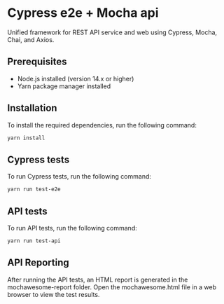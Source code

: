 # Cypress e2e + Mocha api

Unified framework for REST API service and web using Cypress, Mocha, Chai, and Axios.

## Prerequisites

- Node.js installed (version 14.x or higher)
- Yarn package manager installed

## Installation

To install the required dependencies, run the following command:

```bash
yarn install
```

## Cypress tests

To run Cypress tests, run the following command:
```bash
yarn run test-e2e
```

## API tests

To run API tests, run the following command:
```bash
yarn run test-api
```

## API Reporting
After running the API tests, an HTML report is generated in the mochawesome-report folder. Open the mochawesome.html file in a web browser to view the test results.
